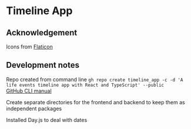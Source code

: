 # Timeline App

## Acknowledgement

Icons from [Flaticon](https://www.flaticon.com/uicons/interface-icons)

## Development notes

Repo created from command line `gh repo create timeline_app -c -d 'A life events timeline app with React and TypeScript' --public`  
[GitHub CLI manual](https://cli.github.com/manual)

Create separate directories for the frontend and backend to keep them as independent packages

Installed Day.js to deal with dates
